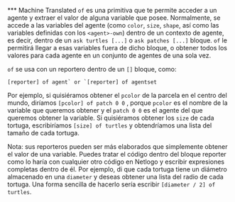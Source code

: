 ﻿*** Machine Translated
`of` es una primitiva que te permite acceder a un agente y extraer el valor de alguna variable que posee. Normalmente, se accede a las variables del agente (como `color`, `size`, `shape`, así como las variables definidas con los `<agent>-own`) dentro de un contexto de agente, es decir, dentro de un `ask turtles [...]` o `ask patches [...]` bloque. `of` le permitirá llegar a esas variables fuera de dicho bloque, o obtener todos los valores para cada agente en un conjunto de agentes de una sola vez.

`of` se usa con un reportero dentro de un `[]` bloque, como:

```[reporter] of agent` or `[reporter] of agentset ```

 Por ejemplo, si quisiéramos obtener el `pcolor` de la parcela en el centro del mundo, diríamos `[pcolor] of patch 0 0` , porque `pcolor` es el nombre de la variable que queremos obtener y el `patch 0 0` es el agente del que queremos obtener la variable. Si quisiéramos obtener los `size` de cada tortuga, escribiríamos `[size] of turtles` y obtendríamos una lista del tamaño de cada tortuga.

Nota: sus reporteros pueden ser más elaborados que simplemente obtener el valor de una variable. Puedes tratar el código dentro del bloque reporter como lo haría con cualquier otro código en Netlogo y escribir expresiones completas dentro de él. Por ejemplo, di que cada tortuga tiene un diámetro almacenado en una `diameter` y deseas obtener una lista del radio de cada tortuga. Una forma sencilla de hacerlo sería escribir `[diameter / 2] of turtles`.